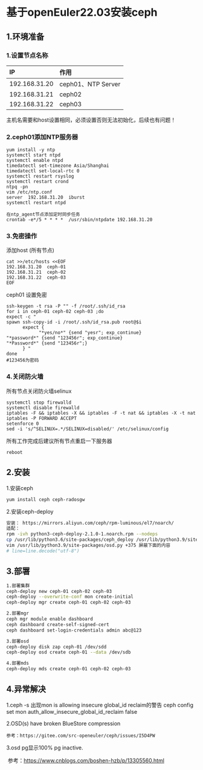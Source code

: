 # 基于openEuler22.03安装ceph
## 1.环境准备

### 1.设置节点名称

| IP            | 作用               |
| :------------ | :----------------- |
| 192.168.31.20 | ceph01、NTP Server |
| 192.168.31.21 | ceph02             |
| 192.168.31.22 | ceph03             |

主机名需要和host设置相同，必须设置否则无法初始化，后续也有问题！

### 2.ceph01添加NTP服务器

```
yum install -y ntp
systemctl start ntpd
systemctl enable ntpd
timedatectl set-timezone Asia/Shanghai 
timedatectl set-local-rtc 0  
systemctl restart rsyslog 
systemctl restart crond 
ntpq -pn    
vim /etc/ntp.conf 
server  192.168.31.20  iburst
systemctl restart ntpd

在ntp_agent节点添加定时同步任务
crontab -e*/5 * * * *  /usr/sbin/ntpdate 192.168.31.20
```

### 3.免密操作

添加host (所有节点)

```
cat >>/etc/hosts <<EOF
192.168.31.20  ceph-01
192.168.31.21  ceph-02
192.168.31.22  ceph-03
EOF
```

ceph01 设置免密

```
ssh-keygen -t rsa -P "" -f /root/.ssh/id_rsa
for i in ceph-01 ceph-02 ceph-03 ;do
expect -c "
spawn ssh-copy-id -i /root/.ssh/id_rsa.pub root@$i        
      expect {                
      		"*yes/no*" {send "yesr"; exp_continue}                			   "*password*" {send "123456r"; exp_continue}                      "*Password*" {send "123456r";}        
      } "
done 
#123456为密码
```

### 4.关闭防火墙

所有节点关闭防火墙selinux

```
systemctl stop firewalld
systemctl disable firewalld
iptables -F && iptables -X && iptables -F -t nat && iptables -X -t nat
iptables -P FORWARD ACCEPT
setenforce 0
sed -i 's/^SELINUX=.*/SELINUX=disabled/' /etc/selinux/config
```

所有工作完成后建议所有节点重启一下服务器

```
reboot
```

## 2.安装

1.安装ceph

~~~absh
yum install ceph ceph-radosgw
~~~

2.安装ceph-deploy

~~~bash
安装： https://mirrors.aliyun.com/ceph/rpm-luminous/el7/noarch/
适配：
rpm -ivh python3-ceph-deploy-2.1.0-1.noarch.rpm --nodeps
cp /usr/lib/python3.6/site-packages/ceph_deploy /usr/lib/python3.9/site-packages/ -r
vim /usr/lib/python3.9/site-packages/osd.py +375 屏蔽下面的内容 
# line=line.decode("utf-8")
~~~

## 3.部署

~~~bash
1.部署集群
ceph-deploy new ceph-01 ceph-02 ceph-03
ceph-deploy --overwrite-conf mon create-initial
ceph-deploy mgr create ceph-01 ceph-02 ceph-03

2.部署mgr
ceph mgr module enable dashboard 
ceph dashboard create-self-signed-cert
ceph dashboard set-login-credentials admin abc@123

3.部署osd
ceph-deploy disk zap ceph-01 /dev/sdd
ceph-deploy osd create ceph-01 --data /dev/sdb

4.部署mds
ceph-deploy mds create ceph-01 ceph-02 ceph-03
~~~

## 4.异常解决

1.ceph -s 出现mon is allowing insecure global_id reclaim的警告
 	ceph config set mon auth_allow_insecure_global_id_reclaim false

2.OSD(s) have broken BlueStore compression

 	参考：https://gitee.com/src-openeuler/ceph/issues/I5D4PW

3.osd pg显示100% pg inactive.

​     参考：https://www.cnblogs.com/boshen-hzb/p/13305560.html

